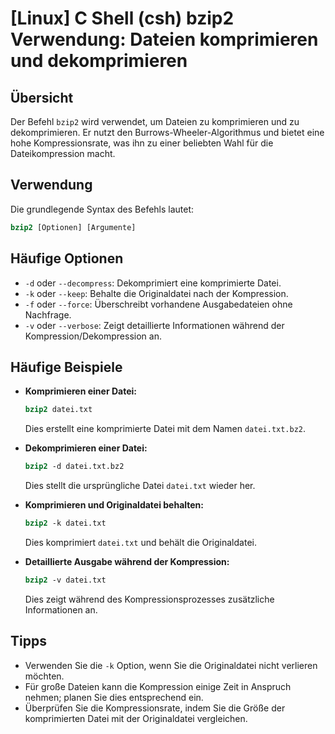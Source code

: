 # [Linux] C Shell (csh) bzip2 Verwendung: Dateien komprimieren und dekomprimieren

## Übersicht
Der Befehl `bzip2` wird verwendet, um Dateien zu komprimieren und zu dekomprimieren. Er nutzt den Burrows-Wheeler-Algorithmus und bietet eine hohe Kompressionsrate, was ihn zu einer beliebten Wahl für die Dateikompression macht.

## Verwendung
Die grundlegende Syntax des Befehls lautet:

```csh
bzip2 [Optionen] [Argumente]
```

## Häufige Optionen
- `-d` oder `--decompress`: Dekomprimiert eine komprimierte Datei.
- `-k` oder `--keep`: Behalte die Originaldatei nach der Kompression.
- `-f` oder `--force`: Überschreibt vorhandene Ausgabedateien ohne Nachfrage.
- `-v` oder `--verbose`: Zeigt detaillierte Informationen während der Kompression/Dekompression an.

## Häufige Beispiele
- **Komprimieren einer Datei:**
  ```csh
  bzip2 datei.txt
  ```
  Dies erstellt eine komprimierte Datei mit dem Namen `datei.txt.bz2`.

- **Dekomprimieren einer Datei:**
  ```csh
  bzip2 -d datei.txt.bz2
  ```
  Dies stellt die ursprüngliche Datei `datei.txt` wieder her.

- **Komprimieren und Originaldatei behalten:**
  ```csh
  bzip2 -k datei.txt
  ```
  Dies komprimiert `datei.txt` und behält die Originaldatei.

- **Detaillierte Ausgabe während der Kompression:**
  ```csh
  bzip2 -v datei.txt
  ```
  Dies zeigt während des Kompressionsprozesses zusätzliche Informationen an.

## Tipps
- Verwenden Sie die `-k` Option, wenn Sie die Originaldatei nicht verlieren möchten.
- Für große Dateien kann die Kompression einige Zeit in Anspruch nehmen; planen Sie dies entsprechend ein.
- Überprüfen Sie die Kompressionsrate, indem Sie die Größe der komprimierten Datei mit der Originaldatei vergleichen.